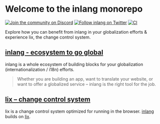 # Welcome to the inlang monorepo
<p>
  <a href='https://discord.gg/gdMPPWy57R' target="_blank"><img alt='Join the community on Discord' src='https://img.shields.io/badge/Discord-100000?style=flat&logo=Discord&logoColor=white&labelColor=5865F2&color=5865F2'/></a>
  <a href='https://twitter.com/inlangHQ' target="_blank"><img alt='Follow inlang on Twitter' src='https://img.shields.io/badge/Twitter-100000?style=flat&logo=Twitter&logoColor=white&labelColor=1A8CD8&color=1A8CD8'/></a>
  <a href='https://github.com/inlang/monorepo/actions/workflows/continuous-integration.yml' target="_blank"><img alt='CI' src='https://github.com/inlang/monorepo/actions/workflows/continuous-integration.yml/badge.svg'/></a>
</p>

Explore how you can benefit from inlang in your globalization efforts & experience lix, the change control system.

## [inlang - ecosystem to go global](./inlang)

inlang is a whole ecosystem of building blocks for your globalization (internationalization / i18n) efforts.

> Whether you are building an app, want to translate your website, or want to offer a globalized service – inlang is the right tool for the job.

## [lix – change control system](./lix)

lix is a change control system optimized for running in the browser. [inlang](./inlang) builds on [lix](./lix).
